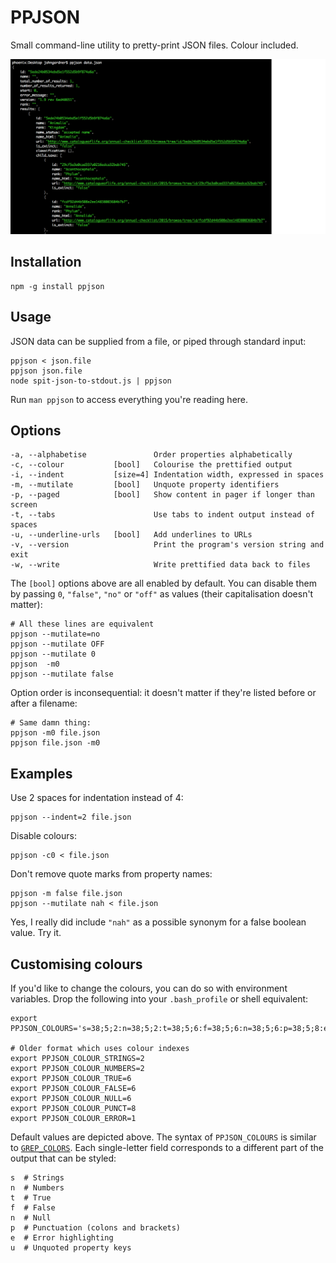 PPJSON
=======

Small command-line utility to pretty-print JSON files. Colour included.

![Screenshot](preview.png)


Installation
------------

	npm -g install ppjson

Usage
-----

JSON data can be supplied from a file, or piped through standard input:

	ppjson < json.file
	ppjson json.file
	node spit-json-to-stdout.js | ppjson

Run `man ppjson` to access everything you're reading here.

Options
-------

	-a, --alphabetise               Order properties alphabetically
	-c, --colour           [bool]   Colourise the prettified output
	-i, --indent           [size=4] Indentation width, expressed in spaces
	-m, --mutilate         [bool]   Unquote property identifiers
	-p, --paged            [bool]   Show content in pager if longer than screen
	-t, --tabs                      Use tabs to indent output instead of spaces
	-u, --underline-urls   [bool]   Add underlines to URLs
	-v, --version                   Print the program's version string and exit
	-w, --write                     Write prettified data back to files


The `[bool]` options above are all enabled by default.
You can disable them by passing `0`, `"false"`, `"no"` or `"off"` as values (their capitalisation doesn't matter):

	# All these lines are equivalent
	ppjson --mutilate=no
	ppjson --mutilate OFF
	ppjson --mutilate 0
	ppjson  -m0
	ppjson --mutilate false

Option order is inconsequential: it doesn't matter if they're listed before or after a filename:

	# Same damn thing:
	ppjson -m0 file.json
	ppjson file.json -m0


Examples
--------

Use 2 spaces for indentation instead of 4:

	ppjson --indent=2 file.json

Disable colours:

	ppjson -c0 < file.json

Don't remove quote marks from property names:

	ppjson -m false file.json
	ppjson --mutilate nah < file.json

Yes, I really did include `"nah"` as a possible synonym for a false boolean value. Try it.


Customising colours
-------------------

If you'd like to change the colours, you can do so with environment variables.
Drop the following into your `.bash_profile` or shell equivalent:

~~~shell
export PPJSON_COLOURS='s=38;5;2:n=38;5;2:t=38;5;6:f=38;5;6:n=38;5;6:p=38;5;8:e=38;5;1;u='

# Older format which uses colour indexes
export PPJSON_COLOUR_STRINGS=2
export PPJSON_COLOUR_NUMBERS=2
export PPJSON_COLOUR_TRUE=6
export PPJSON_COLOUR_FALSE=6
export PPJSON_COLOUR_NULL=6
export PPJSON_COLOUR_PUNCT=8
export PPJSON_COLOUR_ERROR=1
~~~

Default values are depicted above.
The syntax of `PPJSON_COLOURS` is similar to  [`GREP_COLORS`](https://www.gnu.org/software/grep/manual/html_node/Environment-Variables.html).
Each single-letter field corresponds to a different part of the output that can be styled:

~~~shell
s  # Strings
n  # Numbers
t  # True
f  # False
n  # Null
p  # Punctuation (colons and brackets)
e  # Error highlighting
u  # Unquoted property keys
~~~
